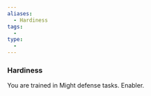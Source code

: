 ```yaml
---
aliases:
  - Hardiness
tags:
  - 
type:
  - 
---
```

### Hardiness

You are trained in Might defense tasks. Enabler.